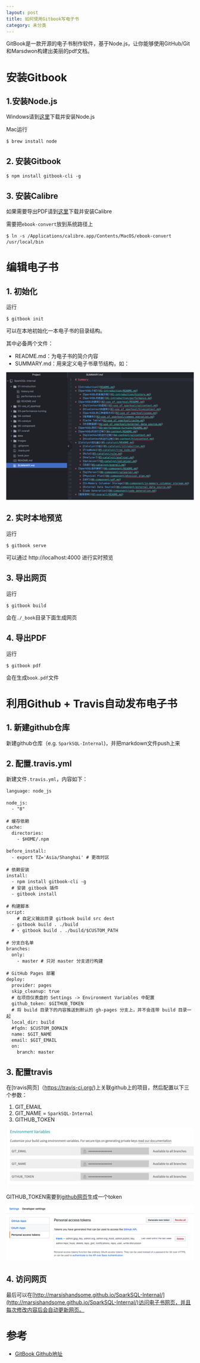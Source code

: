 ```yaml
---
layout: post
title: 如何使用Gitbook写电子书
category: 未分类
---
```


GitBook是一款开源的电子书制作软件，基于Node.js，让你能够使用GitHub/Git和Marsdwon构建出美丽的pdf文档。



# 安装Gitbook

## 1.安装Node.js
Windows请到[这里](http://nodejs.org/download/)下载并安装Node.js

Mac运行
```
$ brew install node
```

## 2. 安装Gitbook
```
$ npm install gitbook-cli -g
```

## 3. 安装Calibre
如果需要导出PDF请到[这里](http://www.calibre-ebook.com/)下载并安装Calibre

需要把`ebook-convert`放到系统路径上
```
$ ln -s /Applications/calibre.app/Contents/MacOS/ebook-convert /usr/local/bin
```

# 编辑电子书
## 1. 初始化
运行
```
$ gitbook init
```
可以在本地初始化一本电子书的目录结构。

其中必备两个文件：
- README.md：为电子书的简介内容
- SUMMARY.md：用来定义电子书章节结构，如：

![](../../images/2019-8-5-Gitbook/structure.png)

## 2. 实时本地预览
运行
```
$ gitbook serve
```
可以通过 http://localhost:4000 进行实时预览

## 3. 导出网页
运行
```
$ gitbook build
```
会在`./_book`目录下面生成网页

## 4. 导出PDF
运行
```
$ gitbook pdf
```
会在生成`book.pdf`文件

# 利用Github + Travis自动发布电子书
## 1. 新建github仓库
新建github仓库（e.g. `SparkSQL-Internal`)，并把markdown文件push上来

## 2. 配置.travis.yml
新建文件`.travis.yml`，内容如下：

```
language: node_js

node_js:
  - "8"

# 缓存依赖
cache:
  directories:
    - $HOME/.npm

before_install:
  - export TZ='Asia/Shanghai' # 更改时区

# 依赖安装
install:
  - npm install gitbook-cli -g
  # 安装 gitbook 插件
  - gitbook install

# 构建脚本
script:
    # 自定义输出目录 gitbook build src dest
  - gitbook build . ./build
  # - gitbook build . ./build/$CUSTOM_PATH

# 分支白名单
branches:
  only:
    - master # 只对 master 分支进行构建

# GitHub Pages 部署
deploy:
  provider: pages
  skip_cleanup: true
  # 在项目仪表盘的 Settings -> Environment Variables 中配置
  github_token: $GITHUB_TOKEN
  # 将 build 目录下的内容推送到默认的 gh-pages 分支上，并不会连带 build 目录一起
  local_dir: build
  #fqdn: $CUSTOM_DOMAIN
  name: $GIT_NAME
  email: $GIT_EMAIL
  on:
    branch: master
```

## 3. 配置travis
在[travis网页]（https://travis-ci.org/)上关联github上的项目，然后配置以下三个参数：
1. GIT_EMAIL
2. GIT_NAME = `SparkSQL-Internal`
3. GITHUB_TOKEN

![](../../images/2019-8-5-Gitbook/travis.png)

GITHUB_TOKEN需要到[github网页](https://github.com/settings/tokens)生成一个token

![](../../images/2019-8-5-Gitbook/token.png)

## 4. 访问网页
最后可以在[http://marsishandsome.github.io/SparkSQL-Internal/](http://marsishandsome.github.io/SparkSQL-Internal/)访问电子书网页，并且每次修改内容后会自动更新网页。

# 参考
- [GitBook Github地址](https://github.com/GitbookIO/gitbook)

